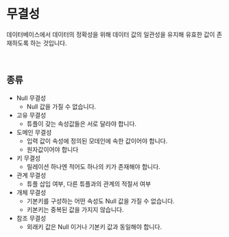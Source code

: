 # 무결성

데이터베이스에서 데이터의 정확성을 위해 데이터 값의 일관성을 유지해 유효한 값이 존재하도록 하는 것입니다.

<br>

## 종류

* Null 무결성 
  * Null 값을 가질 수 없습니다.
* 고유 무결성 
  * 튜플이 갖는 속성값들은 서로 달라야 합니다.
* 도메인 무결성 
  * 입력 값이 속성에 정의된 모데인에 속한 값이어야 합니다. 
  * 원자값이어야 합니다
* 키 무결성 
  * 릴레이션 하나엔 적어도 하나의 키가 존재해야 합니다.
* 관계 무결성 
  * 튜플 삽입 여부, 다른 튜플과의 관계의 적절서 여부
* 개체 무결성 
  * 기본키를 구성하는 어떤 속성도 Null 값을 가질 수 없습니다. 
  * 키본키는 중복된 값을 가지지 않습니다.
* 참조 무결성
  * 외래키 값은 Null 이거나 기본키 값과 동일해야 합니다.
